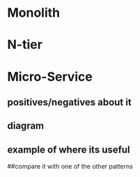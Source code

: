 # Monolith

# N-tier

# Micro-Service

## positives/negatives about it

## diagram

## example of where its useful

##compare it with one of the other patterns
